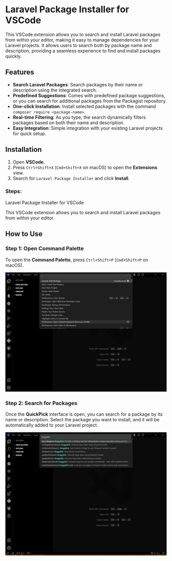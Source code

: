 # Laravel Package Installer for VSCode

This VSCode extension allows you to search and install Laravel packages from within your editor, making it easy to manage dependencies for your Laravel projects. It allows users to search both by package name and description, providing a seamless experience to find and install packages quickly.

## Features

- **Search Laravel Packages**: Search packages by their name or description using the integrated search.
- **Predefined Suggestions**: Comes with predefined package suggestions, or you can search for additional packages from the Packagist repository.
- **One-click Installation**: Install selected packages with the command `composer require <package-name>`.
- **Real-time Filtering**: As you type, the search dynamically filters packages based on both their name and description.
- **Easy Integration**: Simple integration with your existing Laravel projects for quick setup.

## Installation

1. Open **VSCode**.
2. Press `Ctrl+Shift+X` (`Cmd+Shift+X` on macOS) to open the **Extensions** view.
3. Search for `Laravel Package Installer` and click **Install**.


### Steps:
Laravel Package Installer for VSCode

This VSCode extension allows you to search and install Laravel packages from within your editor.

## How to Use

### Step 1: Open Command Palette

To open the **Command Palette**, press `Ctrl+Shift+P` (`Cmd+Shift+P` on macOS). 

![Open Command Palette](src/assets/installer.png)

### Step 2: Search for Packages

Once the **QuickPick** interface is open, you can search for a package by its name or description. Select the package you want to install, and it will be automatically added to your Laravel project.

![Search for Packages](src/assets/search-package.png)
